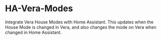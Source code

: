 # HA-Vera-Modes
Integrate Vera House Modes with Home Assistant. This updates when the House Mode is changed in Vera, and also changes the mode on Vera when changed in Home Assistant.
